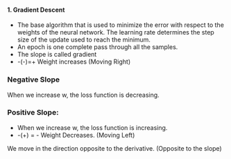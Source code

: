 #### 1. Gradient Descent
* The base algorithm that is used to minimize the error with respect to the weights of the neural network. The learning rate determines the step size of the update used to reach the minimum.
* An epoch is one complete pass through all the samples.
* The slope is called gradient
* -(-)=+ Weight increases (Moving Right)

### Negative Slope
When we increase w, the loss function is decreasing. 
### Positive Slope:
* When we increase w, the loss function is increasing.
* -(+) = - Weight Decreases. (Moving Left)


We move in the direction opposite to the derivative. (Opposite to the slope)



